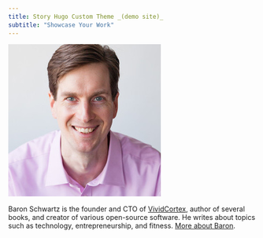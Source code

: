 ```yaml
---
title: Story Hugo Custom Theme _(demo site)_
subtitle: "Showcase Your Work"
---
```

[![Baron Schwartz](/img/baron-square.jpg)](https://www.xaprb.com)

Baron Schwartz is the founder and CTO of [VividCortex](https://vividcortex.com), author of
several books, and creator of various open-source software. He writes about topics
such as technology, entrepreneurship, and fitness. [More about
Baron](https://www.xaprb.com/).
